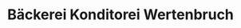 ---
title: "Bäckerei Konditorei Wertenbruch"
url: /siegburg/baeckerei-konditorei-wertenbruch/
shop: Bäckerei
---